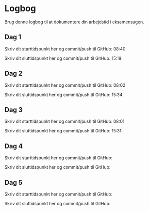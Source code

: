 # Logbog
Brug denne logbog til at dokumentere din arbejdstid i eksamensugen.

## Dag 1
Skriv dit starttidspunkt her og commit/push til GitHub: 08:40

Skriv dit sluttidspunkt her og commit/push til GitHub: 15:18

## Dag 2
Skriv dit starttidspunkt her og commit/push til GitHub: 08:02 

Skriv dit sluttidspunkt her og commit/push til GitHub: 15:34

## Dag 3
Skriv dit starttidspunkt her og commit/push til GitHub: 08:01

Skriv dit sluttidspunkt her og commit/push til GitHub: 15:31

## Dag 4
Skriv dit starttidspunkt her og commit/push til GitHub: 

Skriv dit sluttidspunkt her og commit/push til GitHub: 

## Dag 5
Skriv dit starttidspunkt her og commit/push til GitHub: 

Skriv dit sluttidspunkt her og commit/push til GitHub: 
